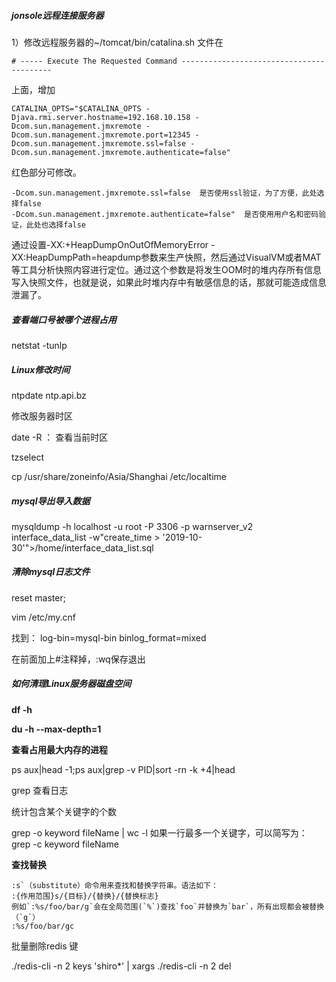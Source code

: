##### jonsole远程连接服务器

1）修改远程服务器的~/tomcat/bin/catalina.sh  文件在

```
# ----- Execute The Requested Command -----------------------------------------
```

上面，增加

```
CATALINA_OPTS="$CATALINA_OPTS -Djava.rmi.server.hostname=192.168.10.158 -Dcom.sun.management.jmxremote -Dcom.sun.management.jmxremote.port=12345 -Dcom.sun.management.jmxremote.ssl=false -Dcom.sun.management.jmxremote.authenticate=false"
```

红色部分可修改。

```
-Dcom.sun.management.jmxremote.ssl=false  是否使用ssl验证，为了方便，此处选择false
-Dcom.sun.management.jmxremote.authenticate=false"  是否使用用户名和密码验证，此处也选择false
```



通过设置-XX:+HeapDumpOnOutOfMemoryError -XX:HeapDumpPath=heapdump参数来生产快照，然后通过VisualVM或者MAT等工具分析快照内容进行定位。通过这个参数是将发生OOM时的堆内存所有信息写入快照文件，也就是说，如果此时堆内存中有敏感信息的话，那就可能造成信息泄漏了。


##### 查看端口号被哪个进程占用

netstat -tunlp

##### Linux修改时间

 ntpdate ntp.api.bz

修改服务器时区

date -R ： 查看当前时区

 tzselect

cp /usr/share/zoneinfo/Asia/Shanghai   /etc/localtime

##### mysql导出导入数据

 mysqldump -h localhost -u root -P 3306 -p  warnserver_v2 interface_data_list -w"create_time > '2019-10-30'">/home/interface_data_list.sql

##### 清除mysql日志文件

reset master; 

vim /etc/my.cnf

找到：
log-bin=mysql-bin
binlog_format=mixed

在前面加上#注释掉，:wq保存退出

##### 如何清理Linux服务器磁盘空间

**df -h**

**du -h --max-depth=1**

**查看占用最大内存的进程**

ps aux|head -1;ps aux|grep -v PID|sort -rn -k +4|head

grep 查看日志

统计包含某个关键字的个数

grep -o keyword fileName | wc -l
如果一行最多一个关键字，可以简写为：
grep -c keyword fileName

**查找替换**

```
:s`（substitute）命令用来查找和替换字符串。语法如下：
:{作用范围}s/{目标}/{替换}/{替换标志}
例如`:%s/foo/bar/g`会在全局范围(`%`)查找`foo`并替换为`bar`，所有出现都会被替换（`g`）
:%s/foo/bar/gc
```

批量删除redis 键

./redis-cli -n 2 keys 'shiro*' | xargs ./redis-cli  -n 2 del